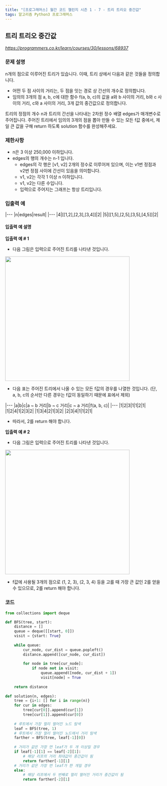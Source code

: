 ```yaml
---
title: "[프로그래머스] 월간 코드 챌린지 시즌 1 - 7 - 트리 트리오 중간값"
tags: 알고리즘 Python3 프로그래머스
---
```


## 트리 트리오 중간값

*<https://programmers.co.kr/learn/courses/30/lessons/68937>*

### 문제 설명

n개의 점으로 이루어진 트리가 있습니다. 이때, 트리 상에서 다음과 같은 것들을 정의합니다.

* 어떤 두 점 사이의 거리는, 두 점을 잇는 경로 상 간선의 개수로 정의합니다.
* 임의의 3개의 점 a, b, c에 대한 함수 f(a, b, c)의 값을 a와 b 사이의 거리, b와 c 사이의 거리, c와 a 사이의 거리, 3개 값의 중간값으로 정의합니다.

트리의 정점의 개수 n과 트리의 간선을 나타내는 2차원 정수 배열 edges가 매개변수로 주어집니다. 주어진 트리에서 임의의 3개의 점을 뽑아 만들 수 있는 모든 f값 중에서, 제일 큰 값을 구해 return 하도록 solution 함수를 완성해주세요.

### 제한사항

* n은 3 이상 250,000 이하입니다.
* edges의 행의 개수는 n-1 입니다.
    * edges의 각 행은 [v1, v2] 2개의 정수로 이루어져 있으며, 이는 v1번 정점과 v2번 정점 사이에 간선이 있음을 의미합니다.
    * v1, v2는 각각 1 이상 n 이하입니다.
    * v1, v2는 다른 수입니다.
    * 입력으로 주어지는 그래프는 항상 트리입니다.

### 입출력 예

|---
|n|edges|result|
|---
|4|[[1,2],[2,3],[3,4]]|2|
|5|[[1,5],[2,5],[3,5],[4,5]]|2|

#### 입출력 예 설명

**입출력 예 # 1**

* 다음 그림은 입력으로 주어진 트리를 나타낸 것입니다.

<img src="https://grepp-programmers.s3.ap-northeast-2.amazonaws.com/files/production/29fda5a8-3a49-4696-a9d7-3f9efff72a46/ex1.png" width="400px">

* 다음 표는 주어진 트리에서 나올 수 있는 모든 f값의 경우를 나열한 것입니다. (단, a, b, c의 순서만 다른 경우는 f값이 동일하기 때문에 표에서 제외)

|---
|a|b|c|a ~ b 거리|b ~ c 거리|c ~ a 거리|f(a, b, c)|
|---
|1|2|3|1|1|2|1|
|1|2|4|1|2|3|2|
|1|3|4|2|1|3|2|
|2|3|4|1|1|2|1|

* 따라서, 2를 return 해야 합니다.

**입출력 예 # 2**

* 다음 그림은 입력으로 주어진 트리를 나타낸 것입니다.

<img src="https://grepp-programmers.s3.ap-northeast-2.amazonaws.com/files/production/c5dbbcaf-19c5-4770-8b7f-1f65db858009/ex2.png" width="400px">

* f값에 사용될 3개의 점으로 (1, 2, 3), (2, 3, 4) 등을 고를 때 가장 큰 값인 2를 얻을 수 있으므로, 2를 return 해야 합니다.

### 코드

``` python
from collections import deque

def BFS(tree, start):
    distance = []
    queue = deque([[start, 0]])
    visit = {start: True}
    
    while queue:
        cur_node, cur_dist = queue.popleft()
        distance.append([cur_node, cur_dist])
        
        for node in tree[cur_node]:
            if node not in visit:
                queue.append([node, cur_dist + 1])
                visit[node] = True
    
    return distance
    
def solution(n, edges):
    tree = {i+1: [] for i in range(n)}
    for cur in edges:
        tree[cur[0]].append(cur[1])
        tree[cur[1]].append(cur[0])
    
    # 루트에서 가장 멀리 떨어진 노드 탐색
    leaf = BFS(tree, 1)
    # 루트에서 가장 멀리 떨어진 노드에서 거리 탐색
    farther = BFS(tree, leaf[-1][0])
    
    # 거리가 같은 가장 먼 leaf가 두 개 이상일 경우
    if leaf[-1][1] == leaf[-2][1]:
        # 해당 리프의 거리 최대값이 중간값이 됨
        return farther[-1][1]
    # 거리가 같은 가장 먼 leaf가 한 개일 경우
    else:
        # 해당 리프에서 두 번째로 멀리 떨어진 거리가 중간값이 됨
        return farther[-2][1]
```